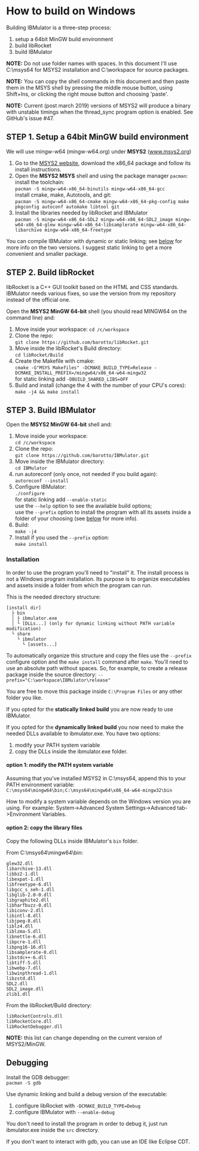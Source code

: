 # How to build on Windows
Building IBMulator is a three-step process:

1. setup a 64bit MinGW build environment
2. build libRocket
3. build IBMulator

**NOTE:** Do not use folder names with spaces. In this document I'll use
C:\msys64 for MSYS2 installation and C:\workspace for source packages.

**NOTE:** You can copy the shell commands in this document and then paste them
in the MSYS shell by pressing the middle mouse button, using Shift+Ins, or
clicking the right mouse button and choosing 'paste'.

**NOTE:** Current (post march 2019) versions of MSYS2 will produce a binary with
unstable timings when the thread_sync program option is enabled. See GitHub's
issue #47.

## STEP 1. Setup a 64bit MinGW build environment
We will use mingw-w64 (mingw-w64.org) under **MSYS2** (www.msys2.org)

1. Go to the [MSYS2 website](http://www.msys2.org), download the x86_64 package
and follow its install instructions.
2. Open the **MSYS2 MSYS** shell and using the package manager `pacman`:    
install the toolchain:  
`pacman -S mingw-w64-x86_64-binutils mingw-w64-x86_64-gcc`  
install cmake, make, Autotools, and git:  
`pacman -S mingw-w64-x86_64-cmake mingw-w64-x86_64-pkg-config make pkgconfig autoconf automake libtool git`  
3. Install the libraries needed by libRocket and IBMulator  
`pacman -S mingw-w64-x86_64-SDL2 mingw-w64-x86_64-SDL2_image mingw-w64-x86_64-glew mingw-w64-x86_64-libsamplerate mingw-w64-x86_64-libarchive mingw-w64-x86_64-freetype`

You can compile IBMulator with dynamic or static linking; see
[below](#installation) for more info on the two versions. I suggest static
linking to get a more convenient and smaller package.  


## STEP 2. Build libRocket
libRocket is a C++ GUI toolkit based on the HTML and CSS standards.  
IBMulator needs various fixes, so use the version from my repository instead of
the official one.

Open the **MSYS2 MinGW 64-bit** shell (you should read MINGW64 on the command
line) and:

1. Move inside your workspace:
`cd /c/workspace`
2. Clone the repo:  
`git clone https://github.com/barotto/libRocket.git`
3. Move inside the libRocket's Build directory:  
`cd libRocket/Build`
4. Create the Makefile with cmake:  
`cmake -G"MSYS Makefiles" -DCMAKE_BUILD_TYPE=Release -DCMAKE_INSTALL_PREFIX=/mingw64/x86_64-w64-mingw32`  
for static linking add `-DBUILD_SHARED_LIBS=OFF`
5. Build and install (change the 4 with the number of your CPU's cores):  
`make -j4 && make install`

## STEP 3. Build IBMulator
Open the **MSYS2 MinGW 64-bit** shell and:

1. Move inside your workspace:  
`cd /c/workspace`
2. Clone the repo:  
`git clone https://github.com/barotto/IBMulator.git`
3. Move inside the IBMulator directory:  
`cd IBMulator`
4. run autoreconf (only once, not needed if you build again):  
`autoreconf --install`
5. Configure IBMulator:  
`./configure`  
for static linking add `--enable-static`  
use the `--help` option to see the available build options;  
use the `--prefix` option to install the program with all its assets inside a
folder of your choosing (see [below](#installation) for more info).
6. Build:  
`make -j4`
7. Install if you used the `--prefix` option:  
`make install`


### Installation
In order to use the program you'll need to "install" it. The install process is
not a Windows program installation. Its purpose is to organize executables and
assets inside a folder from which the program can run. 

This is the needed directory structure:

```
[install dir]
  ├ bin
  │ ├ ibmulator.exe
  │ └ [DLLs...] (only for dynamic linking without PATH variable modification)
  └ share
    └ ibmulator
      └ [assets...]
```

To automatically organize this structure and copy the files use the `--prefix`
configure option and the `make install` command after `make`.
You'll need to use an absolute path without spaces. So, for example, to
create a release package inside the source directory:
`--prefix="C:\workspace\IBMulator\release"`

You are free to move this package inside `C:\Program Files`  or any other
folder you like.

If you opted for the **statically linked build** you are now ready to use
IBMulator.

If you opted for the **dynamically linked build** you now need to make the
needed DLLs available to ibmulator.exe. You have two options:
1. modify your PATH system variable
2. copy the DLLs inside the ibmulator.exe folder.

#### option 1: modify the PATH system variable
Assuming that you've installed MSYS2 in C:\msys64, append this to your PATH
environment variable:  
`C:\msys64\mingw64\bin;C:\msys64\mingw64\x86_64-w64-mingw32\bin`

How to modify a system variable depends on the Windows version you are
using. For example: System->Advanced System Settings->Advanced tab->Environment
Variables.

#### option 2: copy the library files
Copy the following DLLs inside IBMulator's `bin` folder.  

From C:\msys64\mingw64\bin:  

```
glew32.dll
libarchive-13.dll
libbz2-1.dll
libexpat-1.dll
libfreetype-6.dll
libgcc_s_seh-1.dll
libglib-2.0-0.dll
libgraphite2.dll
libharfbuzz-0.dll
libiconv-2.dll
libintl-8.dll
libjpeg-8.dll
liblz4.dll
liblzma-5.dll
libnettle-6.dll
libpcre-1.dll
libpng16-16.dll
libsamplerate-0.dll
libstdc++-6.dll
libtiff-5.dll
libwebp-7.dll
libwinpthread-1.dll
libzstd.dll
SDL2.dll
SDL2_image.dll
zlib1.dll
```

From the libRocket/Build directory:  

```
libRocketControls.dll
libRocketCore.dll
libRocketDebugger.dll
```

**NOTE:** this list can change depending on the current version of MSYS2/MinGW.


## Debugging
Install the GDB debugger:  
`pacman -S gdb`

Use dynamic linking and build a debug version of the executable:
1. configure libRocket with `-DCMAKE_BUILD_TYPE=Debug`
2. configure IBMulator with `--enable-debug`

You don't need to install the program in order to debug it, just run
ibmulator.exe inside the `src` directory.

If you don't want to interact with gdb, you can use an IDE like Eclipse CDT.
